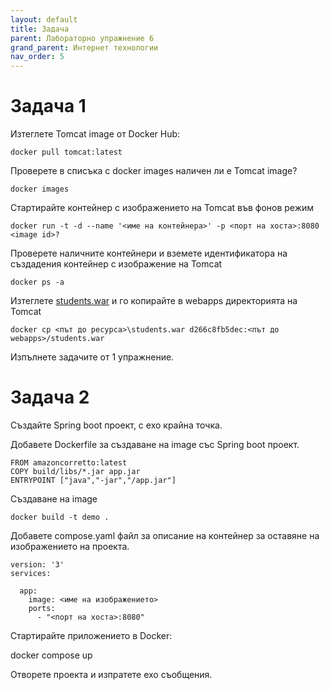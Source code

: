 ```yaml
---
layout: default
title: Задача
parent: Лабораторно упражнение 6
grand_parent: Интернет технологии
nav_order: 5
---
```


# Задача 1

Изтеглете Tomcat image от Docker Hub:

```
docker pull tomcat:latest
```

Проверете в списъка с docker images наличен ли е Tomcat image?

```
docker images
```

Стартирайте контейнер с изображението на Tomcat във фонов режим

```
docker run -t -d --name '<име на контейнера>' -p <порт на хоста>:8080 <image id>?
```

Проверете наличните контейнери и вземете идентификатора на създадения контейнер с изображение на Tomcat

```
docker ps -а
```

Изтеглете [students.war](../../../assets/students.war) и го копирайте в webapps директорията на Tomcat

```
docker cp <път до ресурса>\students.war d266c8fb5dec:<път до webapps>/students.war
```

Изпълнете задачите от 1 упражнение.

# Задача 2

Създайте Spring boot проект, с ехо крайна точка.

Добавете Dockerfile за създаване на image със Spring boot проект.

```
FROM amazoncorretto:latest
COPY build/libs/*.jar app.jar
ENTRYPOINT ["java","-jar","/app.jar"]
```

Създаване на image
```
docker build -t demo .
```
Добавете compose.yaml файл за описание на контейнер за оставяне на изображението на проекта.

```
version: '3'
services:

  app:
    image: <име на изображението>
    ports:
      - "<порт на хоста>:8080"
```

Стартирайте приложението в Docker:

docker compose up

Отворете проекта и изпратете ехо съобщения.
